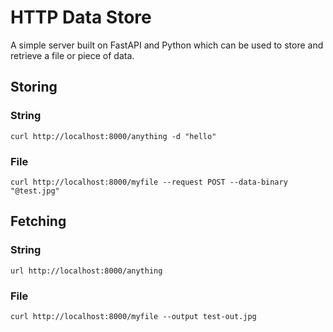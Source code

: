 
# HTTP Data Store

A simple server built on FastAPI and Python which can be used to store and retrieve a file or piece of data.

## Storing

### String

`curl http://localhost:8000/anything -d "hello"`

### File

`curl http://localhost:8000/myfile --request POST --data-binary "@test.jpg"`

## Fetching 

### String

`url http://localhost:8000/anything`

### File

`curl http://localhost:8000/myfile --output test-out.jpg`